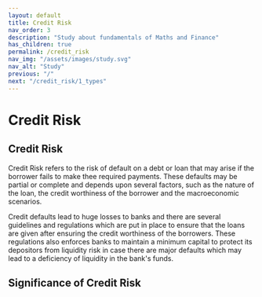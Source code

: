 ```yaml
---
layout: default
title: Credit Risk
nav_order: 3
description: "Study about fundamentals of Maths and Finance"
has_children: true
permalink: /credit_risk
nav_img: "/assets/images/study.svg"
nav_alt: "Study"
previous: "/"
next: "/credit_risk/1_types"
---
```


# Credit Risk

<div class="theory" markdown="1">

## Credit Risk 

Credit Risk refers to the risk of default on a debt or loan that may arise if the borrower fails to make thee required payments. These defaults may be partial or complete and depends upon several factors, such as the nature of the loan, the credit worthiness of the borrower and the macroeconomic scenarios.   

Credit defaults lead to huge losses to banks and there are several guidelines and regulations which are put in place to ensure that the loans are given after ensuring the credit worthiness of the borrowers. These regulations also enforces banks to maintain a minimum capital to protect its depositors from liquidity risk in case there are major defaults which may lead to a deficiency of liquidity in the bank's funds.

</div>

<div class="theory" markdown="1">

## Significance of Credit Risk 



</div>

